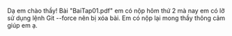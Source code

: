 Dạ em chào thầy!
Bài "BaiTap01.pdf" em có nộp hôm thứ 2 mà nay em có lỡ sử dụng lệnh Git --force nên bị xóa bài.
Em có nộp lại mong thầy thông cảm giúp em ạ.
